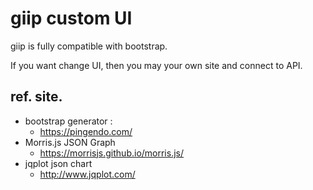 # giip custom UI

giip is fully compatible with bootstrap.

If you want change UI, then you may your own site and connect to API.

## ref. site.

* bootstrap generator : 
  * https://pingendo.com/
* Morris.js JSON Graph
  * https://morrisjs.github.io/morris.js/
* jqplot json chart
  * http://www.jqplot.com/
